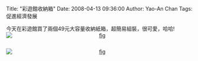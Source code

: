 Title: "彩遊館收納箱"
Date: 2008-04-13 09:36:00
Author: Yao-An Chan
Tags: 促進經濟發展


<div class='post'>
今天在彩遊館買了兩個49元大容量收納紙箱，超簡易組裝，很可愛，哈哈!<br /><a href="http://1.bp.blogspot.com/_mvtDPM7iODU/SAI3qUSbHlI/AAAAAAAAAY0/LKpW02XVqj4/s1600-h/DSC00250.JPG"><img style="display:block; margin:0px auto 10px; text-align:center;cursor:pointer; cursor:hand;" src="http://1.bp.blogspot.com/_mvtDPM7iODU/SAI3qUSbHlI/AAAAAAAAAY0/LKpW02XVqj4/s400/DSC00250.JPG" border="0" alt="fig"id="BLOGGER_PHOTO_ID_5188770920824249938" /></a><br /><a href="http://2.bp.blogspot.com/_mvtDPM7iODU/SAI3qkSbHmI/AAAAAAAAAY8/-XjiGbVi1pU/s1600-h/DSC00255.JPG"><img style="display:block; margin:0px auto 10px; text-align:center;cursor:pointer; cursor:hand;" src="http://2.bp.blogspot.com/_mvtDPM7iODU/SAI3qkSbHmI/AAAAAAAAAY8/-XjiGbVi1pU/s400/DSC00255.JPG" border="0" alt="fig"id="BLOGGER_PHOTO_ID_5188770925119217250" /></a></div>
